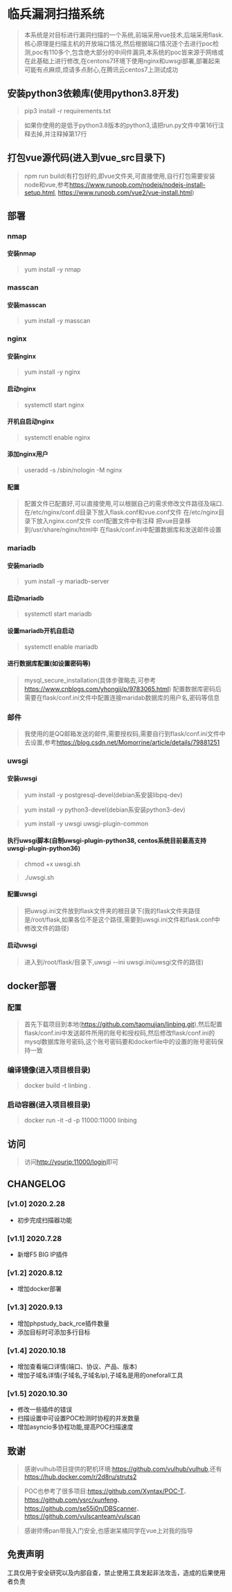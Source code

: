 # 临兵漏洞扫描系统

> 本系统是对目标进行漏洞扫描的一个系统,前端采用vue技术,后端采用flask.核心原理是扫描主机的开放端口情况,然后根据端口情况逐个去进行poc检测,poc有110多个,包含绝大部分的中间件漏洞,本系统的poc皆来源于网络或在此基础上进行修改,在centons7环境下使用nginx和uwsgi部署,部署起来可能有点麻烦,烦请多点耐心,在腾讯云centos7上测试成功

## 安装python3依赖库(使用python3.8开发)

> pip3 install -r requirements.txt

> 如果你使用的是低于python3.8版本的python3,请把run.py文件中第16行注释去掉,并注释掉第17行

## 打包vue源代码(进入到vue_src目录下)

> npm run build(有打包好的,即vue文件夹,可直接使用,自行打包需要安装node和vue,参考<https://www.runoob.com/nodejs/nodejs-install-setup.html>, <https://www.runoob.com/vue2/vue-install.html>)

## 部署

### nmap

#### 安装nmap

> yum install -y nmap

### masscan

#### 安装masscan

> yum install -y masscan

### nginx

#### 安装nginx

> yum install -y nginx

#### 启动nginx

> systemctl start nginx

#### 开机自启动nginx

> systemctl enable nginx

#### 添加nginx用户

> useradd -s /sbin/nologin -M nginx

#### 配置

> 配置文件已配置好,可以直接使用,可以根据自己的需求修改文件路径及端口.
> 在/etc/nginx/conf.d目录下放入flask.conf和vue.conf文件
> 在/etc/nginx目录下放入nginx.conf文件
> conf配置文件中有注释
> 把vue目录移到/usr/share/nginx/html中
> 在flask/conf.ini中配置数据库和发送邮件设置

### mariadb

#### 安装mariadb

> yum install -y mariadb-server

#### 启动mariadb

> systemctl start mariadb

#### 设置mariadb开机自启动

> systemctl enable mariadb

#### 进行数据库配置(如设置密码等)

> mysql_secure_installation(具体步骤略去,可参考<https://www.cnblogs.com/yhongji/p/9783065.html>)
> 配置数据库密码后需要在flask/conf.ini文件中配置连接maridab数据库的用户名,密码等信息

### 邮件

> 我使用的是QQ邮箱发送的邮件,需要授权码,需要自行到flask/conf.ini文件中去设置,参考<https://blog.csdn.net/Momorrine/article/details/79881251>


### uwsgi

#### 安装uwsgi

> yum install -y postgresql-devel(debian系安装libpq-dev)

> yum install -y python3-devel(debian系安装python3-dev)

> yum install -y uwsgi uwsgi-plugin-common

#### 执行uwsgi脚本(自制uwsgi-plugin-python38, centos系统目前最高支持uwsgi-plugin-python36)

> chmod +x uwsgi.sh

> ./uwsgi.sh

#### 配置uwsgi

> 把uwsgi.ini文件放到flask文件夹的根目录下(我的flask文件夹路径是/root/flask,如果各位不是这个路径,需要到uwsgi.ini文件和flask.conf中修改文件的路径)

#### 启动uwsgi

> 进入到/root/flask/目录下,uwsgi --ini uwsgi.ini(uwsgi文件的路径)

## docker部署

### 配置

> 首先下载项目到本地(https://github.com/taomujian/linbing.git),然后配置flask/conf.ini中发送邮件所用的账号和授权码,然后修改flask/conf.ini的mysql数据库账号密码,这个账号密码要和dockerfile中的设置的账号密码保持一致

### 编译镜像(进入项目根目录)

> docker build -t linbing .

### 启动容器(进入项目根目录)

> docker run -it -d -p 11000:11000 linbing 

## 访问

> 访问<http://yourip:11000/login>即可

## CHANGELOG

### [v1.0] 2020.2.28
- 初步完成扫描器功能

### [v1.1] 2020.7.28
- 新增F5 BIG IP插件

### [v1.2] 2020.8.12
- 增加docker部署

### [v1.3] 2020.9.13
- 增加phpstudy_back_rce插件数量
- 添加目标时可添加多行目标

### [v1.4] 2020.10.18
- 增加查看端口详情(端口、协议、产品、版本)
- 增加子域名详情(子域名,子域名ip),子域名是用的oneforall工具

### [v1.5] 2020.10.30
- 修改一些插件的错误
- 扫描设置中可设置POC检测时协程的并发数量
- 增加asyncio多协程功能,提高POC扫描速度

## 致谢

> 感谢vulhub项目提供的靶机环境:<https://github.com/vulhub/vulhub>,还有<https://hub.docker.com/r/2d8ru/struts2>

> POC也参考了很多项目:<https://github.com/Xyntax/POC-T>、<https://github.com/ysrc/xunfeng>、<https://github.com/se55i0n/DBScanner>、<https://github.com/vulscanteam/vulscan>

> 感谢师傅pan带我入门安全,也感谢呆橘同学在vue上对我的指导

## 免责声明

工具仅用于安全研究以及内部自查，禁止使用工具发起非法攻击，造成的后果使用者负责

